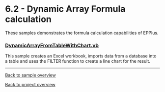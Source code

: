 ﻿# 6.2 - Dynamic Array Formula calculation
These samples demonstrates the formula calculation capabilities of EPPlus.

### [DynamicArrayFromTableWithChart.vb](DynamicArrayFromTableWithChart.vb)
This sample creates an Excel workbook, imports data from a database into a table and uses the FILTER function to create
a line chart for the result.

---
[Back to sample overview](..%2FReadme.md)

[Back to project overview](..%2F..%2FReadme.md)